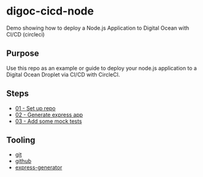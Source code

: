 # digoc-cicd-node
Demo showing how to deploy a Node.js Application to Digital Ocean with CI/CD (circleci) 

## Purpose

Use this repo as an example or guide to deploy your node.js application to a Digital Ocean Droplet via CI/CD with CircleCI.

## Steps

* [01 - Set up repo](https://github.com/full-stack-hackers/digoc-cicd-node/blob/01-setup/GUIDE.md)
* [02 - Generate express app](https://github.com/full-stack-hackers/digoc-cicd-node/blob/02-express/GUIDE.md)
* [03 - Add some mock tests](https://github.com/full-stack-hackers/digoc-cicd-node/blob/03-testing/GUIDE.md)

## Tooling

* [git](https://git-scm.com/)
* [github](https://guides.github.com/activities/hello-world/)
* [express-generator](https://expressjs.com/en/starter/generator.html)
